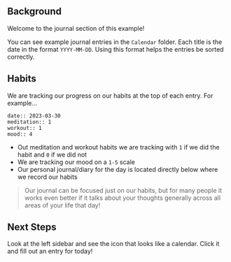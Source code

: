 
## Background

Welcome to the journal section of this example!

You can see example journal entries in the `Calendar` folder. Each title is the date in the format `YYYY-MM-DD`. Using this format helps the entries be sorted correctly.

## Habits

We are tracking our progress on our habits at the top of each entry. For example...

```
date:: 2023-03-30
meditation:: 1
workout:: 1
mood:: 4
```

- Out meditation and workout habits we are tracking with `1` if we did the habit and `0` if we did not
- We are tracking our mood on a `1-5` scale
- Our personal journal/diary for the day is located directly below where we record our habits

> Our journal can be focused just on our habits, but for many people it works even better if it talks about your thoughts generally across all areas of your life that day!

## Next Steps

Look at the left sidebar and see the icon that looks like a calendar. Click it and fill out an entry for today!

